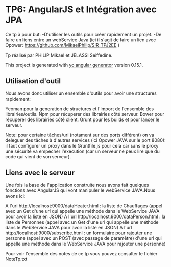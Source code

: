 # TP6: AngularJS et Intégration avec JPA

Ce tp à pour but:
-D'utiliser les outils pour créer rapidement un projet.
-De faire un liens entre un webService Java (ici il s'agit de faire un lien avec Opower: https://github.com/MikaelPhilip/SIR_TPJ2EE )

Tp réalisé par PHILIP Mikael et JELASSI Seiffedine.

This project is generated with [yo angular generator](https://github.com/yeoman/generator-angular)
version 0.15.1.

## Utilisation d'outil

Nous avons donc utiliser un ensemble d'outils pour avoir une structures rapidement:

Yeoman pour la generation de structures et l'import de l'ensemble des librairies/outils.
Npm pour récuperer des librairies côté serveur.
Bower pour récuperer des librairies côté client.
Grunt pour les builds et pour lancer le serveur.

Note: pour certaine tâches/url (notament sur des ports différent) on va deleguer des tâches à d'autres services (ici Opower JAVA sur le port 8080): il faut configurer un proxy dans le Gruntfile.js pour cela car sans le proxy une sécurité va empecher l'execution (car un serveur ne peux lire que du code qui vient de son serveur).

## Liens avec le serveur

Une fois la base de l'application construite nous avons fait quelques fonctions avec AngularJS qui vont manipuler le webService JAVA.Nous avons ici:

A l'url http://localhost:9000/dataHeater.html : la liste de Chauffages (appel avec un Get d'une url qui appelle une méthode dans le WebService JAVA pour avoir la liste en JSON)
A l'url http://localhost:9000/dataPerson.html : la liste de Personnes (appel avec un Get d'une url qui appelle une méthode dans le WebService JAVA pour avoir la liste en JSON)
A l'url http://localhost:9000/subscribe.html : un formulaire pour rajouter une personne (appel avec un POST (avec passage de paramêtre) d'une url qui appelle une méthode dans le WebService JAVA pour rajouter une personne)

Pour voir l'ensemble des notes de ce tp vous pouvez consulter le fichier NoteTp.txt
